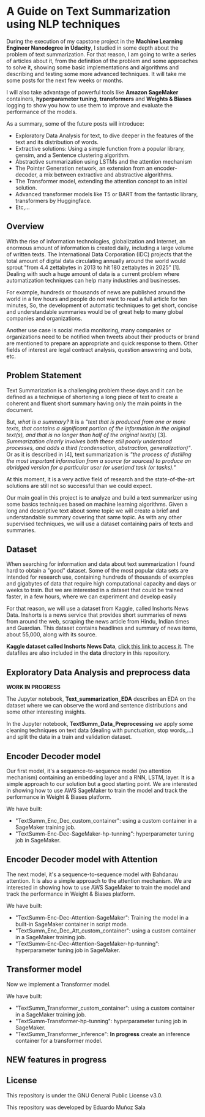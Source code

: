 ﻿
# A Guide on Text Summarization using NLP techniques

During the execution of my capstone project in the **Machine Learning Engineer Nanodegree in Udacity**, I studied in some depth about the problem of text summarization. For that reason, I am going to write a series of articles about it, from the definition of the problem and some approaches to solve it, showing some basic implementations and algorithms and describing and testing some more advanced techniques. It will take me some posts for the next few weeks or months. 

I will also take advantage of powerful tools like **Amazon SageMaker** containers, **hyperparameter tuning**, **transformers** and **Weights & Biases** logging to show you how to use them to improve and evaluate the performance of the models.

As a summary, some of the future posts will introduce:
- Exploratory Data Analysis for text, to dive deeper in the features of the text and its distribution of words.
- Extractive solutions: Using a simple function from a popular library, gensim, and a Sentence clustering algorithm.
- Abstractive summarization using LSTMs and the attention mechanism
- The Pointer Generation network, an extension from an encoder-decoder, a mix between extractive and abstractive algorithms.
- The Transformer model, extending the attention concept to an initial solution.
- Advanced transformer models like T5 or BART from the fantastic library, transformers by Huggingface.
- Etc,…

## Overview
With the rise of information technologies, globalization and Internet, an enormous amount of information is created daily, including a large volume of written texts. The International Data Corporation (IDC) projects that the total amount of digital data circulating annually around the world would sprout "from 4.4 zettabytes in 2013 to hit 180 zettabytes in 2025" [1]. Dealing with such a huge amount of data is a current problem where automatization techniques can help many industries and businesses.

For example, hundreds or thousands of news are published around the world in a few hours and people do not want to read a full article for ten minutes, So, the development of automatic techniques to get short, concise and understandable summaries would be of great help to many global companies and organizations.

Another use case is social media monitoring, many companies or organizations need to be notified when tweets about their products or brand are mentioned to prepare an appropriate and quick response to them. Other fields of interest are legal contract analysis, question answering and bots, etc.

## Problem Statement
Text Summarization is a challenging problem these days and it can be defined as a technique of shortening a long piece of text to create a coherent and fluent short summary having only the main points in the document.

But, *what is a summary?* It is a *"text that is produced from one or more texts, that contains a significant portion of the information in the original text(s), and that is no longer than half of the original text(s)* [3]. *Summarization clearly involves both these still poorly understood processes, and adds a third (condensation, abstraction, generalization)"*. Or as it is described in [4], text summarization is *"the process of distilling the most important information from a source (or sources) to produce an abridged version for a particular user (or user)and task (or tasks)."*

At this moment, it is a very active field of research and the state-of-the-art solutions are still not so successful than we could expect.

Our main goal in this project is to analyze and build a text summarizer using some basics techniques based on machine learning algorithms. Given a long and descriptive text about some topic we will create a brief and understandable summary covering that same topic. As with any other supervised techniques, we will use a dataset containing pairs of texts and summaries.

## Dataset
When searching for information and data about text summarization I found hard to obtain a "good" dataset. Some of the most popular data sets are intended for research use, containing hundreds of thousands of examples and gigabytes of data that require high computational capacity and days or weeks to train. But we are interested in a dataset that could be trained faster, in a few hours, where we can experiment and develop easily

For that reason, we will use a dataset from Kaggle, called Inshorts News Data. Inshorts is a news service that provides short summaries of news from around the web, scraping the news article from Hindu, Indian times and Guardian. This dataset contains headlines and summary of news items, about 55,000, along with its source.

**Kaggle dataset called Inshorts News Data**, [click this link to access it](https://www.kaggle.com/shashichander009/inshorts-news-data). The datafiles are also included in the **data** directory in this repository.

## Exploratory Data Analysis and preprocess data
**WORK IN PROGRESS**

The Jupyter notebook, **Text_summarization_EDA** describes an EDA on the dataset where we can observe the word and sentence distributions and some other interesting insights. 

In the Jupyter notebook, **TextSumm_Data_Preprocessing** we apply some cleaning techniques on text data (dealing with punctuation, stop words,...) and split the data in a train and validation dataset.

## Encoder Decoder model
Our first model, it's a sequence-to-sequence model (no attention mechanism) containing an embedding layer and a RNN, LSTM, layer. It is a simple approach to our solution but a good starting point. We are interested in showing how to use AWS SageMaker to train the model and track the performance in Weight & Biases platform.

We have built:
- "TextSumm_Enc_Dec_custom_container": using a custom container in a SageMaker training job.
- "TextSumm-Enc-Dec-SageMaker-hp-tunning": hyperparameter tuning job in SageMaker.

## Encoder Decoder model with Attention
The next model, it's a sequence-to-sequence model with Bahdanau attention. It is also a simple approach to the attention mechanism. We are interested in showing how to use AWS SageMaker to train the model and track the performance in Weight & Biases platform.

We have built:
- "TextSumm-Enc-Dec-Attention-SageMaker": Training the model in a built-in SageMaker container in script mode.
- "TextSumm_Enc_Dec_Att_custom_container": using a custom container in a SageMaker training job.
- "TextSumm-Enc-Dec-Attention-SageMaker-hp-tunning": hyperparameter tuning job in SageMaker.

## Transformer model
Now we implement a Transformer model.

We have built:
- "TextSumm_Transformer_custom_container": using a custom container in a SageMaker training job.
- "TextSumm-Transformer-hp-tunning": hyperparameter tuning job in SageMaker.
- "TextSumm_Transformer_inference": **In progress** create an inference container for a transformer model.

## NEW features in progress

## License
This repository is under the GNU General Public License v3.0.

This repository was developed by Eduardo Muñoz Sala 